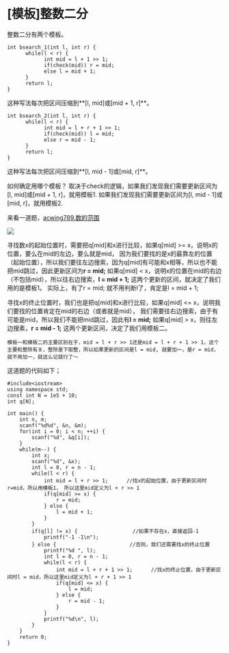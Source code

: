 # [模板]整数二分

整数二分有两个模板。

```
int bsearch_1(int l, int r) {
      while(l < r) {
            int mid = l + 1 >> 1;
            if(check(mid)) r = mid;
            else l = mid + 1;
      }
      return l;
}
```
这种写法每次把区间压缩到**[l, mid]或[mid + 1, r]**。

```
int bsearch_2(int l, int r) {
      while(l < r) {
            int mid = l + r + 1 >> 1;
            if(check(mid)) l = mid;
            else r = mid - 1;
      }
      return l;
}
```
这种写法每次把区间压缩到**[l, mid - 1]或[mid, r]**。

如何确定用哪个模板？
取决于check的逻辑，如果我们发现我们需要更新区间为[l, mid]或[mid + 1, r]，就用模板1.
如果我们发现我们需要更新区间为[l, mid - 1]或[mid, r]，就用模板2.

来看一道题，[acwing789.数的范围](https://www.acwing.com/problem/content/791/)

![](https://img2020.cnblogs.com/blog/2078361/202008/2078361-20200811163116434-542933931.png)

寻找数x的起始位置时，需要把q[mid]和x进行比较，如果q[mid] >= x，说明x的位置，要么在mid的左边，要么就是mid，
因为我们要找的是x的最靠左的位置（起始位置），所以我们要往左边搜索，因为q[mid]有可能和x相等，所以也不能把mid跳过，因此更新区间为**r = mid;**
如果q[mid] < x，说明x的位置在mid的右边（不包括mid），所以往右边搜索，**l = mid + 1;**
这两个更新的区间，就决定了我们用的是模板1。
实际上，有了r = mid; 就不用判断l了，肯定是l = mid + 1;

寻找x的终止位置时，我们也是把q[mid]和x进行比较，如果q[mid] <= x，说明我们要找的位置肯定在mid的右边（或者就是mid），
我们需要往右边搜索，由于有可能是mid，所以我们不能把mid跳过，因此有**l = mid;**
如果q[mid] > x，则往左边搜素，**r = mid - 1;**
这两个更新区间，决定了我们用模板二。

`模板一和模板二的主要区别在于，mid = l + r >> 1还是mid = l + r + 1 >> 1，这个主要和整除有关，整除是下取整，所以如果更新的区间是l = mid, 就要加一，是r = mid，就不用加一，就这么记就行了～`

这道题的代码如下；

```
#include<iostream>
using namespace std;
const int N = 1e5 + 10;
int q[N];

int main() {
    int n, m;
    scanf("%d%d", &n, &m);
    for(int i = 0; i < n; ++i) {
        scanf("%d", &q[i]);
    }
    while(m--) {
        int x;
        scanf("%d", &x);
        int l = 0, r = n - 1;
        while(l < r) {
            int mid = l + r >> 1;      //找x的起始位置，由于更新区间时r=mid，所以用模板1， 所以这里mid定义为l + r >> 1
            if(q[mid] >= x) {
                r = mid;
            } else {
                l = mid + 1;
            }
        }
        if(q[l] != x) {                  //如果不存在x，直接返回-1
            printf("-1 -1\n");
        } else {                        //否则，我们还需要找x的终止位置
            printf("%d ", l);
            int l = 0, r = n - 1;
            while(l < r) {
                int mid = l + r + 1 >> 1;      //找x的终止位置，由于更新区间时l = mid，所以这里mid定义为l + r + 1 >> 1
                if(q[mid] <= x) {            
                    l = mid;
                } else {
                    r = mid - 1;
                }
            }
            printf("%d\n", l);
        }
    }
    return 0;
}
```